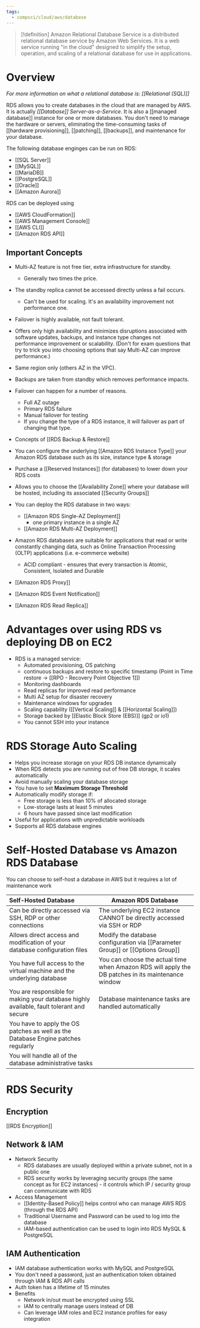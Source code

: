 ```yaml
---
tags:
  - compsci/cloud/aws/database
---
```

>[!definition]
>Amazon Relational Database Service is a distributed relational database service by Amazon Web Services. It is a web service running "in the cloud" designed to simplify the setup, operation, and scaling of a relational database for use in applications.

# Overview
*For more information on what a relational database is: [[Relational (SQL)]]*

RDS allows you to create databases in the cloud that are managed by AWS. It is actually *[[Database]] Server-as-a-Service*. It is also a [[managed database]] instance for one or more databases.
You don't need to manage the hardware or servers, eliminating the time-consuming tasks of [[hardware provisioning]], [[patching]], [[backups]], and maintenance for your database.

The following database enginges can be run on RDS:
- [[SQL Server]]
- [[MySQL]]
- [[MariaDB]]
- [[PostgreSQL]]
- [[Oracle]]
- [[Amazon Aurora]]

RDS can be deployed using
- [[AWS CloudFormation]]
- [[AWS Management Console]]
- [[AWS CLI]]
- [[Amazon RDS API]]


## Important Concepts

-  Multi-AZ feature is not free tier, extra infrastructure for standby.
    - Generally two times the price.
- The standby replica cannot be accessed directly unless a fail occurs.
    - Can't be used for scaling. It's an availability improvement not performance one.
- Failover is highly available, not fault tolerant.
- Offers only high availability and minimizes disruptions associated with software updates, backups, and instance type changes not performance improvement or scalability. (Don't for exam questions that try to trick you into choosing options that say Multi-AZ can improve performance.)
- Same region only (others AZ in the VPC).
- Backups are taken from standby which removes performance impacts.
- Failover can happen for a number of reasons.
    - Full AZ outage
    - Primary RDS failure
    - Manual failover for testing
    - If you change the type of a RDS instance, it will failover as part of changing that type.


- Concepts of [[RDS Backup & Restore]]
- You can configure the underlying [[Amazon RDS Instance Type]]  your Amazon RDS database such as its size, instance type & storage
- Purchase a [[Reserved Instances]] (for databases) to lower down your RDS costs
- Allows you to choose the [[Availability Zone]] where your database will be hosted, including its associated [[Security Groups]]
- You can deploy the RDS database in two ways:
	- [[Amazon RDS Single-AZ Deployment]]
		- one primary instance in a single AZ
	- [[Amazon RDS Multi-AZ Deployment]]
- Amazon RDS databases are suitable for applications that read or write constantly changing data, such as Online Transaction Processing (OLTP) applications (i.e. e-commerce website)
	- ACID compliant - ensures that every transaction is Atomic, Consistent, Isolated and Durable
- [[Amazon RDS Proxy]]
- [[Amazon RDS Event Notification]]
- [[Amazon RDS Read Replica]]

# Advantages over using RDS vs deploying DB on EC2

- RDS is a managed service:
	- Automated provisioning, OS patching
	- continuous backups and restore to specific timestamp (Point in Time restore -> [[RPO - Recovery Point Objective 1]])
	- Monitoring dashboards
	- Read replicas for improved read performance
	- Multi AZ setup for disaster recovery
	- Maintenance windows for upgrades
	- Scaling capability ([[Vertical Scaling]] & [[Horizontal Scaling]])
	- Storage backed by [[Elastic Block Store (EBS)]] (gp2 or io1)
	- You cannot SSH into your instance

# RDS Storage Auto Scaling

- Helps you increase storage on your RDS DB instance dynamically
- When RDS detects you are running out of free DB storage, it scales automatically
- Avoid manually scaling your database storage
- You have to set **Maximum Storage Threshold**
- Automatically modify storage if:
	- Free storage is less than 10% of allocated storage
	- Low-storage lasts at least 5 minutes
	- 6 hours have passed since last modification
- Useful for applications with unpredictable workloads
- Supports all RDS database engines

# Self-Hosted Database vs Amazon RDS Database

You can choose to self-host a database in AWS but it requires a lot of maintenance work

| Self-Hosted Database                                                                     | Amazon RDS Database                                                                                |
|:---------------------------------------------------------------------------------------- | -------------------------------------------------------------------------------------------------- |
| Can be directly accessed via SSH, RDP or other connections                               | The underlying EC2 instance CANNOT be directly accessed via SSH or RDP                             |
| Allows direct access and modification of your database configuration files               | Modify the database configuration via [[Parameter Group]] or [[Options Group]]                     |
| You have full access to the virtual machine and the underlying database                  | You can choose the actual time when Amazon RDS will apply the DB patches in its maintenance window |
| You are responsible for making your database highly available, fault tolerant and secure | Database maintenance tasks are handled automatically                                               |
| You have to apply the OS patches as well as the Database Engine patches regularly        |                                                                                                    |
| You will handle all of the database administrative tasks                                                                                         |                                                                                                    |


# RDS Security
## Encryption

[[RDS Encryption]]

## Network & IAM
- Network Security
	- RDS databases are usually deployed within a private subnet, not in a public one
	- RDS security works by leveraging security groups (the same concept as for EC2 instances) - it controls which IP / security group can communicate with RDS
- Access Management
	- [[Identity-Based Policy]] helps control who can manage AWS RDS (through the RDS API)
	- Traditional Username and Password can be used to log into the database
	- IAM-based authentication can be used to login into RDS MySQL & PostgreSQL

## IAM Authentication
- IAM database authentication works with MySQL and PostgreSQL
- You don't need a password, just an authentication token obtained through IAM & RDS API calls
- Auth token has a lifetime of 15 minutes
- Benefits
	- Network in/out must be encrypted using SSL
	- IAM to centrally manage users instead of DB
	- Can leverage IAM roles and EC2 instance profiles for easy integration
